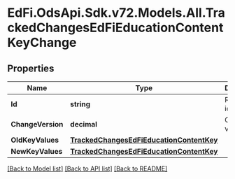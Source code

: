 # EdFi.OdsApi.Sdk.v72.Models.All.TrackedChangesEdFiEducationContentKeyChange

## Properties

Name | Type | Description | Notes
------------ | ------------- | ------------- | -------------
**Id** | **string** | Resource identifier | [optional] 
**ChangeVersion** | **decimal** | Change version | [optional] 
**OldKeyValues** | [**TrackedChangesEdFiEducationContentKey**](TrackedChangesEdFiEducationContentKey.md) |  | [optional] 
**NewKeyValues** | [**TrackedChangesEdFiEducationContentKey**](TrackedChangesEdFiEducationContentKey.md) |  | [optional] 

[[Back to Model list]](../../README.md#documentation-for-models) [[Back to API list]](../../README.md#documentation-for-api-endpoints) [[Back to README]](../../README.md)

